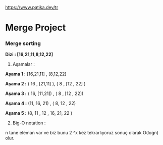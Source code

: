 
https://www.patika.dev/tr
# Merge Project

### Merge sorting

**Dizi : [16,21,11,8,12,22]**

1) Aşamalar :  

**Aşama 1 :**  [16,21,11] , [8,12,22]

**Aşama 2 :** ( 16 , [21,11]  ), ( 8 , [12 , 22] )

**Aşama 3 :** ( 16, [11,21]) , ( 8 , [12 , 22])

**Aşama 4 :** (11, 16, 21) , ( 8, 12 , 22)

**Aşama 5 :** (8, 11 , 12 , 16, 21, 22 )

2) Big-O notation :  

n tane eleman var ve biz bunu 2 ^x kez tekrarlıyoruz sonuç olarak  O(logn) olur.
